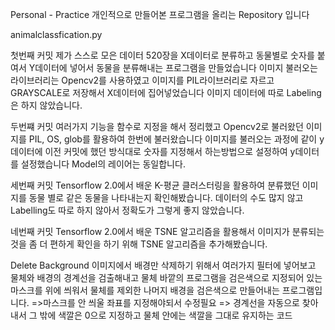 Personal - Practice 개인적으로 만들어본 프로그램을 올리는 Repository 입니다

animalclassfication.py

첫번째 커밋
제가 스스로 모은 데이터 520장을 X데이터로 분류하고 동물별로 숫자를 붙여서 Y데이터에 넣어서 동물을 분류해내는 프로그램을 만들었습니다
이미지 불러오는 라이브러리는 Opencv2를 사용하였고 이미지를 PIL라이브러리로 자르고 GRAYSCALE로 저장해서 X데이터에 집어넣었습니다 
이미지 데이터에 따로 Labeling은 하지 않았습니다.

두번쨰 커밋
여러가지 기능을 함수로 지정을 해서 정리했고 Opencv2로 불러왔던 이미지를 PIL, OS, glob를 활용하여 한번에 불러왔습니다 
이미지를 불러오는 과정에 같이 y데이터에 이전 커밋에 했던 방식대로 숫자를 지정해서 하는방법으로 설정하여 y데이터를 설정했습니다
Model의 레이어는 동일합니다.

세번째 커밋
Tensorflow 2.0에서 배운 K-평균 클러스터링을 활용하여 분류했던 이미지를 동물 별로 같은 동물을 나타내는지 확인해봤습니다.
데이터의 수도 많지 않고 Labelling도 따로 하지 않아서 정확도가 그렇게 좋지 않았습니다.

네번째 커밋
Tensorflow 2.0에서 배운 TSNE 알고리즘을 활용해서 이미지가 분류되는 것을 좀 더 편하게 확인을 하기 위해 TSNE 알고리즘을 추가해봤습니다.


Delete Background
이미지에서 배경만 삭제하기 위해서 여러가지 필터에 넣어보고 물체와 배경의 경계선을 검출해내고 물체 바깥의 프로그램을 검은색으로 지정되어 있는 마스크를 위에 씌워서 물체를 제외한 나머지 배경을 검은색으로 만들어내는 프로그램입니다. =>마스크를 안 씌울 좌표를 지정해야되서 수정필요 => 경계선을 자동으로 찾아내서 그 밖에 색깔은 0으로 지정하고 물체 안에는 색깔을 그대로 유지하는 코드 
